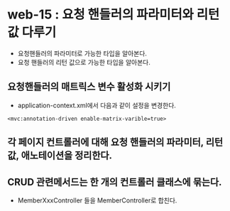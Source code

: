 # web-15 : 요청 핸들러의 파라미터와 리턴 값 다루기
- 요청핸들러의 파라미터로 가능한 타입을 알아본다.
- 요청 핸들러의 리턴 값으로 가능한 타입을 알아본다.

## 요청핸들러의 매트릭스 변수 활성화 시키기
- application-context.xml에서 다음과 같이 설정을 변경한다.
```
<mvc:annotation-driven enable-matrix-varible=true>
```

## 각 페이지 컨트롤러에 대해 요청 핸들러의 파라미터, 리턴 값, 애노테이션을 정리한다.

## CRUD 관련메서드는 한 개의 컨트롤러 클래스에 묶는다.
- MemberXxxController 들을 MemberController로 합친다.